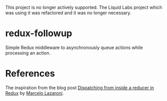 This project is no longer actively supported. The Liquid Labs project which was using it was refactored and it was no longer necessary.

# redux-followup

Simple Redux middleware to asynchronously queue actions while processing an
action.

# References

The inspiration from the blog post [Dispatching from inside a reducer in Redux](https://lazamar.github.io/dispatching-from-inside-of-reducers/) by
[Marcelo Lazaroni](https://lazamar.github.io/).
